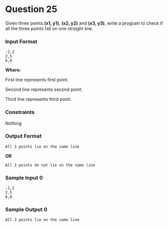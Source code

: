 # Question 25
Given three points __(x1, y1)__, __(x2, y2)__ and __(x3, y3)__, write a program to check if all the three points fall on one straight line.

### Input Format
```
-2,2
2,5
6,8
```

__Where:__

First line represents first point.

Second line represents second point.

Third line represents third point.

### Constraints

Nothing

### Output Format
```
All 3 points lie on the same line
```
__OR__
```
All 3 points do not lie on the same line
```
### Sample Input 0
```
-2,2
2,5
6,8
```

### Sample Output 0
```
All 3 points lie on the same line
```
